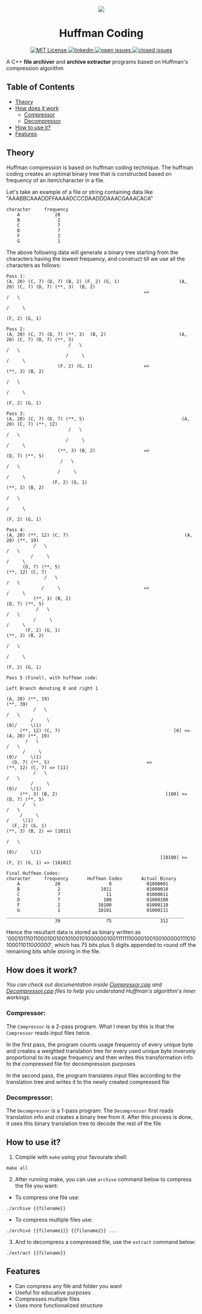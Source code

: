 <p align="center">
  <img src="https://github.com/Pradumn-Patidar/huffman-compression/blob/main/images/logo.png">
</p>

<h1 align="center">Huffman Coding</h1>

<p align="center">
  <a href="https://github.com/Pradumn-Patidar/huffman-compression/blob/main/LICENSE">
    <img src="https://img.shields.io/github/license/e-hengirmen/Huffman_Coding"
      alt="MIT License" />
  </a>
  <a href="https://www.linkedin.com/in/pradumn-patidar/">
    <img src="https://img.shields.io/badge/-LinkedIn-black.svg?style=plastic-square&logo=linkedin&colorB=555"
      alt="linkedin" />
  </a>
  <a href="https://github.com/Pradumn-Patidar/huffman-compression/issues">
    <img src="https://img.shields.io/github/issues-raw/Pradumn-Patidar/huffman-compression"
      alt="open issues" />
  </a>
  <a href="https://github.com/Pradumn-Patidar/huffman-compression/issues?q=is%3Aissue+is%3Aclosed">
    <img src="https://img.shields.io/github/issues-closed-raw/Pradumn-Patidar/huffman-compression"
      alt="closed issues" />
  </a>
</p>

A C++ **file archiver** and **archive extractor** programs based on Huffman's compression algorithm
## Table of Contents
* [Theory](#Theory)
* [How does it work](#how-does-it-work)
  * [Compressor](#compressor)
  * [Decompressor](#decompressor)
* [How to use it?](#how-to-use-it)
* [Features](#Features)

## Theory
Huffman compression is based on huffman coding technique. The huffman coding creates an optimal binary tree that is constructed based on frequency of an item/character in a file.


Let's take an example of a file or string containing data like "AAABBCAAADDFFAAAADCCCDAADDDAAACGAAACACA"
```
character     frequency
    A             20
    B              2
    C              7
    D              7
    F              2
    G              1
```
The above following data will generate a binary tree starting from the characters having the lowest frequency, and construct till we use all the characters as follows:

```
Pass 1:
(A, 20) (C, 7) (D, 7) (B, 2) (F, 2) (G, 1)                      (A, 20) (C, 7) (D, 7) (**, 3)  (B, 2)   
                                                   =>                                  /   \
                                                                                      /     \
                                                                                   (F, 2) (G, 1)

Pass 2:
(A, 20) (C, 7) (D, 7) (**, 3)  (B, 2)                           (A, 20) (C, 7) (D, 7) (**, 5)
                       /   \                                                           /   \
                      /     \                                                         /     \
                   (F, 2) (G, 1)                   =>                              (**, 3) (B, 2)
                                                                                    /   \
                                                                                   /     \
                                                                                (F, 2) (G, 1)

Pass 3:
(A, 20) (C, 7) (D, 7) (**, 5)                                    (A, 20) (C, 7) (**, 12)
                       /   \                                                     /   \
                      /     \                                                   /     \
                   (**, 3) (B, 2)                  =>                        (D, 7) (**, 5)
                    /   \                                                            /   \
                   /     \                                                          /     \
                 (F, 2) (G, 1)                                                   (**, 3) (B, 2)
                                                                                  /   \
                                                                                 /     \
                                                                              (F, 2) (G, 1)
                                                                              
Pass 4:
(A, 20) (**, 12) (C, 7)                                           (A, 20) (**, 19)
          /   \                                                             /   \
         /     \                                                           /     \
      (D, 7) (**, 5)                                                   (**, 12) (C, 7)
              /   \                                                      /   \
             /     \                               =>                   /     \
          (**, 3) (B, 2)                                            (D, 7) (**, 5)
           /   \                                                            /   \
          /     \                                                          /     \
       (F, 2) (G, 1)                                                    (**, 3) (B, 2)
                                                                         /   \
                                                                        /     \
                                                                     (F, 2) (G, 1)
                                                                     
Pass 5 (Final), with huffman code:

Left Branch denoting 0 and right 1

(A, 20) (**, 19)                                                         (**, 39)
          /   \                                                           /   \
         /     \                                                      (0)/     \(1)
     (**, 12) (C, 7)                                          [0] <= (A, 20) (**, 19)
       /   \                                                                 /   \
      /     \                                                            (0)/     \(1)
  (D, 7) (**, 5)                                    =>                  (**, 12) (C, 7) => [11]
          /   \                                                          /   \
         /     \                                                     (0)/     \(1)
     (**, 3) (B, 2)                                        [100] <= (D, 7) (**, 5)
      /   \                                                                 /   \
     /     \                                                               /     \(1)
  (F, 2) (G, 1)                                                        (**, 3) (B, 2) => [1011]
                                                                        /   \
                                                                    (0)/     \(1)
                                                         [10100] <= (F, 2) (G, 1) => [10101]
                                                         
Final Huffman Codes:
character     frequency       Huffman Codes       Actual Binary
    A             20                  0             01000001
    B              2               1011             01000010
    C              7                 11             01000011
    D              7                100             01000100
    F              2              10100             01000110
    G              1              10101             01000111
__________________________________________________________________
                  39                 75                  312
```
Hence the resultant data is stored as binary written as '0001011101100010010010100101000000100111111100001001001000001110101000110110*00000*', which has 75 bits
plus 5 digits appended to round off the remaining bits while storing in the file.

## How does it work?
_You can check out documentation inside [Compressor.cpp](https://github.com/Pradumn-Patidar/huffman-compression/blob/main/Compressor.cpp) and [Decompressor.cpp](https://github.com/Pradumn-Patidar/huffman-compression/blob/main/Decompressor.cpp) files to help you understand Huffman's algorithm's inner workings._
### Compressor:
The `Compressor` is a 2-pass program. What I mean by this is that the `Compressor` reads input files twice.

In the first pass, the program counts usage frequency of every unique byte and creates a weighted translation tree for every used unique byte inversely proportional to its usage frequency and then writes this transformation info to the compressed file for decompression purposes

In the second pass, the program translates input files according to the translation tree and writes it to the newly created compressed file

### Decompressor:
The `Decompressor` is a 1-pass program:
The `Decompressor` first reads translation info and creates a binary tree from it. After this process is done, it uses this binary translation tree to decode the rest of the file

## How to use it?
1. Compile with `make` using your favourate shell:
```
make all
```
2. After running make, you can use `archive` command below to compress the file you want:
* To compress one file use:
```
./archive {{filename}}
```
* To compress multiple files use:

```
./archive {{filename1}} {{filename2}} ...
```
3.  And to decompress a compressed file, use the `extract` command below:
```
./extract {{filename}}
```
## Features
  * Can compress any file and folder you want
  * Useful for educative purposes
  * Compresses multiple files 
  * Uses more functionalized structure